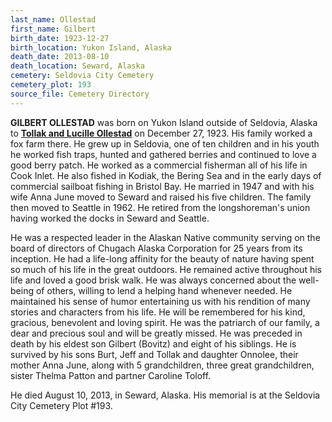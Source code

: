 ```yaml
---
last_name: Ollestad
first_name: Gilbert
birth_date: 1923-12-27
birth_location: Yukon Island, Alaska
death_date: 2013-08-10
death_location: Seward, Alaska
cemetery: Seldovia City Cemetery
cemetery_plot: 193
source_file: Cemetery Directory
---
```

**GILBERT OLLESTAD** was born on Yukon Island outside of Seldovia, Alaska to [**Tollak and Lucille Ollestad**](./Ollestad_Tollak_Bowitz.md) on December 27, 1923. His family worked a fox farm there. He grew up in Seldovia, one of ten children and in his youth he worked fish traps, hunted and gathered berries and continued to love a good berry patch.  He worked as a commercial fisherman all of his life in Cook Inlet. He also fished in Kodiak, the Bering Sea and in the early days of commercial sailboat fishing in Bristol Bay. He married in 1947   and with his wife Anna June moved to Seward and raised his five children. The family then moved to Seattle in 1962. He retired from the longshoreman's union having worked the docks in Seward and Seattle.

He was a respected leader in the Alaskan Native community serving on the board of directors of Chugach Alaska Corporation for 25 years from its inception. He had a life-long affinity for the beauty of nature having spent so much of his life in the great outdoors. He remained active throughout his life and loved a good brisk walk. He was always concerned about the well-being of others, willing to lend a helping hand whenever needed. He maintained his sense of humor entertaining us with his rendition of many stories and characters from his life. He will be remembered for his kind, gracious, benevolent and loving spirit. He was the patriarch of our family, a dear and precious soul and will be greatly missed.  He was preceded in death by his eldest son Gilbert (Bovitz) and eight of his siblings. He is  survived by his sons Burt, Jeff and Tollak and daughter Onnolee, their mother Anna June, along  with 5 grandchildren, three great grandchildren, sister Thelma Patton and partner Caroline Toloff.

He died August 10, 2013, in Seward, Alaska. His memorial is at the Seldovia City Cemetery Plot #193.





